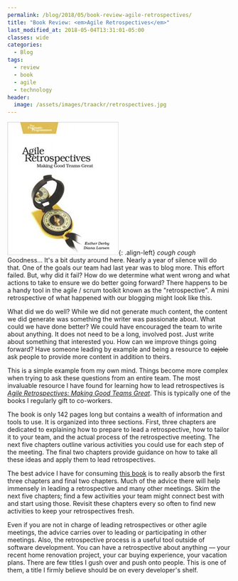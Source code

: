 ```yaml
---
permalink: /blog/2018/05/book-review-agile-retrospectives/
title: "Book Review: <em>Agile Retrospectives</em>"
last_modified_at: 2018-05-04T13:31:01-05:00
classes: wide
categories:
  - Blog
tags:
  - review
  - book
  - agile
  - technology
header:
  image: /assets/images/traackr/retrospectives.jpg
---
```


![Agile Retrospectives: Making Good Teams Great](/assets/images/traackr/agile-retrospectives-book-cover.jpg){: .align-left}
_*cough* *cough*_ Goodness... It's a bit dusty around here. Nearly a year of silence will do that. One of the goals our
team had last year was to blog more. This effort failed. But, why did it fail? How do we determine what went wrong and
what actions to take to ensure we do better going forward? There happens to be a handy tool in the agile / scrum toolkit
known as the "retrospective". A mini retrospective of what happened with our blogging might look like this.

What did we do well? While we did not generate much content, the content we did generate was something the writer was
passionate about. What could we have done better? We could have encouraged the team to write about anything. It does not
need to be a long, involved post. Just write about something that interested you. How can we improve things going forward?
Have someone leading by example and being a resource to ~~cajole~~ ask people to provide more content in addition to theirs.

This is a simple example from my own mind. Things become more complex when trying to ask these questions from an entire
team. The most invaluable resource I have found for learning how to lead retrospectives is _[Agile Retrospectives: Making Good Teams Great](https://amzn.to/2zmJGol)_.
This is typically one of the books I regularly gift to co-workers.

The book is only 142 pages long but contains a wealth of information and tools to use. It is organized into three sections.
First, three chapters are dedicated to explaining how to prepare to lead a retrospective, how to tailor it to your team,
and the actual process of the retrospective meeting. The next five chapters outline various activities you could use for
each step of the meeting. The final two chapters provide guidance on how to take all these ideas and apply them to lead
retrospectives.

The best advice I have for consuming [this book](https://amzn.to/2zmJGol) is to really absorb the first three chapters
and final two chapters. Much of the advice there will help immensely in leading a retrospective and many other meetings.
Skim the next five chapters; find a few activities your team might connect best with and start using those. Revisit these
chapters every so often to find new activities to keep your retrospectives fresh.

Even if you are not in charge of leading retrospectives or other agile meetings, the advice carries over to leading or
participating in other meetings. Also, the retrospective process is a useful tool outside of software development. You
can have a retrospective about anything — your recent home renovation project, your car buying experience, your vacation
plans. There are few titles I gush over and push onto people. This is one of them, a title I firmly believe should be on
every developer's shelf.